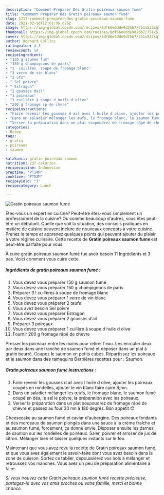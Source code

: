 ```yaml
---
description: "Comment Préparer Des Gratin poireaux saumon fumé"
title: "Comment Préparer Des Gratin poireaux saumon fumé"
slug: 1717-comment-preparer-des-gratin-poireaux-saumon-fume
date: 2021-02-16T12:01:06.626Z
image: https://img-global.cpcdn.com/recipes/8df66e6dde9d26b7/751x532cq70/gratin-poireaux-saumon-fume-photo-principale-de-la-recette.jpg
thumbnail: https://img-global.cpcdn.com/recipes/8df66e6dde9d26b7/751x532cq70/gratin-poireaux-saumon-fume-photo-principale-de-la-recette.jpg
cover: https://img-global.cpcdn.com/recipes/8df66e6dde9d26b7/751x532cq70/gratin-poireaux-saumon-fume-photo-principale-de-la-recette.jpg
author: Bernard Collins
ratingvalue: 4.3
reviewcount: 14
recipeingredient:
- "150 g saumon fum"
- "150 g champignons de paris"
- "3  cuillres  soupe de fromage blanc"
- "1 verre de vin blanc"
- "2 ufs"
- " Sel poivre"
- " Estragon"
- "2 gousses dail"
- "3 poireaux"
- "1 cuillère à soupe d huile d olive"
- "200 g fromage rp de chvre"
recipeinstructions:
- "Faire revenir les gousses d ail avec l huile d olive, ajouter les poireaux coupés en rondelles, ajouter le vin blanc faire cuire 8;mn."
- "Dans un saladier mélanger les œufs, le fromage blanc, le saumon fumé coupé en dés, le sel le poivre, la préparation avec les poireaux."
- "Verser la préparation dans un plat soupoudrez de fromage râpé de chèvre et passez au four 30 mn à 180 degrés. Bon appétit 😊"
categories:
- Resep
tags:
- gratin
- poireaux
- saumon

katakunci: gratin poireaux saumon 
nutrition: 237 calories
recipecuisine: Indonesian
preptime: "PT14M"
cooktime: "PT52M"
recipeyield: "3"
recipecategory: Lunch

---
```



![Gratin poireaux saumon fumé](https://img-global.cpcdn.com/recipes/8df66e6dde9d26b7/751x532cq70/gratin-poireaux-saumon-fume-photo-principale-de-la-recette.jpg)

Êtes-vous un expert en cuisine? Peut-être êtes-vous simplement un professionnel de la cuisine? Ou comme beaucoup d'autres, vous êtes peut-être un débutant. Quelle que soit la situation, des conseils pratiques en matière de cuisine peuvent inclure de nouveaux concepts à votre cuisine. Prenez le temps et apprenez quelques points qui peuvent ajouter du plaisir à votre régime culinaire. Cette recette de <strong> Gratin poireaux saumon fumé </strong> est peut-être parfaite pour vous.

<!--inarticleads1-->

À cuire gratin poireaux saumon fumé tue avoir besoin 11 Ingrédients et 3 pas. Voici comment vous cuire cette.

##### Ingrédients de gratin poireaux saumon fumé :

1. Vous devez vous préparer 150 g saumon fumé
1. Vous devez vous préparer 150 g champignons de paris
1. Préparer 3 ! cuillères à soupe de fromage blanc
1. Vous devez vous préparer 1 verre de vin blanc
1. Vous devez vous préparer 2 œufs
1. Vous avez besoin  Sel poivre
1. Vous devez vous préparer  Estragon
1. Vous devez vous préparer 2 gousses d&#39;ail
1. Préparer 3 poireaux
1. Vous devez vous préparer 1 cuillère à soupe d huile d olive
1. Fournir 200 g fromage râpé de chèvre


Presser les poireaux entre les mains pour retirer l&#39;eau. Les enrouler deux par deux dans une tranche de saumon fumé et déposer dans un plat à gratin beurré. Coupez le saumon en petits cubes. Répartissez les poireaux et le saumon dans des ramequins Dernières recettes pour : Saumon. 

<!--inarticleads2-->

##### Gratin poireaux saumon fumé instructions :

1. Faire revenir les gousses d ail avec l huile d olive, ajouter les poireaux coupés en rondelles, ajouter le vin blanc faire cuire 8;mn.
1. Dans un saladier mélanger les œufs, le fromage blanc, le saumon fumé coupé en dés, le sel le poivre, la préparation avec les poireaux.
1. Verser la préparation dans un plat soupoudrez de fromage râpé de chèvre et passez au four 30 mn à 180 degrés. Bon appétit 😊


Cheesecake au saumon fumé et caviar d&#39;aubergine. Des poireaux fondants et des morceaux de saumon plongés dans une sauce à la crème fraîche et au saumon fumé, forcément, ça donne envie. Disposer ensuite les darnes de saumon sur les rondelles de poireaux. Saler, poivrer et arroser de jus de citron. Mélanger bien et laisser quelques instants sur le feu. 

<!--inarticleads1-->

<p>
Maintenant que vous avez revu la recette de Gratin poireaux saumon fumé, et que vous avez également le savoir-faire dont vous avez besoin dans la zone de cuisson. Sortez ce tablier, dépoussiérez vos bols à mélanger et retroussez vos manches. Vous avez un peu de préparation alimentaire à faire.
</p>

<p>
<i>Si vous trouvez cette Gratin poireaux saumon fumé recette précieuse, partagez-la avec vos amis proches ou votre famille, merci et bonne chance.</i>
</p>
